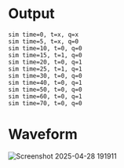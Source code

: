 # Output
```
sim time=0, t=x, q=x
sim time=5, t=x, q=0
sim time=10, t=0, q=0
sim time=15, t=1, q=0
sim time=20, t=0, q=1
sim time=25, t=1, q=1
sim time=30, t=0, q=0
sim time=40, t=0, q=1
sim time=50, t=0, q=0
sim time=60, t=0, q=1
sim time=70, t=0, q=0
```

# Waveform


![Screenshot 2025-04-28 191911](https://github.com/user-attachments/assets/2248ffce-a208-4ffc-838a-6fd7bf6cfccd)
